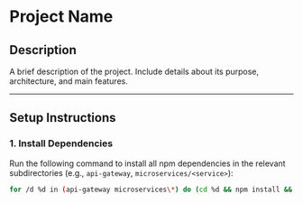 # Project Name

## Description
A brief description of the project. Include details about its purpose, architecture, and main features.

---

## Setup Instructions

### 1. Install Dependencies
Run the following command to install all npm dependencies in the relevant subdirectories (e.g., `api-gateway`, `microservices/<service>`):

```bash
for /d %d in (api-gateway microservices\*) do (cd %d && npm install && cd ..)
